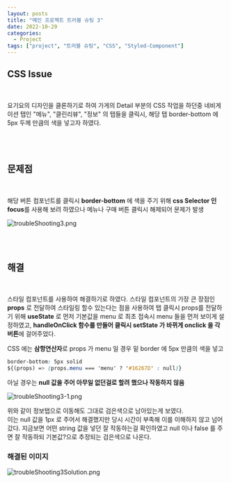 ```yaml
---
layout: posts
title: "메인 프로젝트 트러블 슈팅 3"
date: 2022-10-29
categories:
  - Project
tags: ["project", "트러블 슈팅", "CSS", "Styled-Component"]
---
```


## CSS Issue

<br>

요기요의 디자인을 클론하기로 하여 가게의 Detail 부분의 CSS 작업을 하던중 네비게이션 탭인 "메뉴", "클린리뷰", "정보" 의 탭들을 클릭시, 해당 탭 border-bottom 에 5px 두께 만큼의 색을 넣고자 하였다.
<br>
<br>
<br>
<br>

## 문제점

<br>

해당 버튼 컴포넌트를 클릭시 **border-bottom** 에 색을 주기 위해 **css Selector 인 focus**를 사용해 보려 하였으나 메뉴나 구매 버튼 클릭시 해제되어 문제가 발생

![troubleShooting3.png](/assets/img/troubleShooting3.png)

<br>
<br>

## 해결

<br>

스타일 컴포넌트를 사용하여 해결하기로 하였다. 스타일 컴포넌트의 가장 큰 장점인 **props** 로 전달하여 스타일링 할수 있는다는 점을 사용하여 탭 클릭시 props를 전달하기 위해 **useState** 로 먼저 기본값을 menu 로 최초 접속시 menu 들을 먼저 보이게 설정하였고, **handleOnClick 함수를 만들어 클릭시 setState 가 바뀌게 onclick 을 각 버튼**에 걸어주었다.
<br>

CSS 에는 **삼항연산자**로 props 가 menu 일 경우 밑 border 에 5px 만큼의 색을 넣고

```css
border-bottom: 5px solid
${(props) => (props.menu === 'menu' ? '#16267D' : null)}
```

아닐 경우는 **null 값을 주어 아무일 없던걸로 할려 했으나 작동하지 않음**

![troubleShooting3-1.png](/assets/img/troubleShooting3-1.png)

위와 같이 정보탭으로 이동해도 그대로 검은색으로 남아있는게 보였다.<br>
이는 null 값을 1px 로 주어서 해결했지만 당시 시간이 부족해 이를 이해하지 않고 넘어갔다.
지금보면 어떤 string 값을 넣던 잘 작동하는걸 확인하였고 null 이나 false 를 주면 잘 작동하되 기본값?으로 추정되는 검은색으로 나온다.

### 해결된 이미지

![troubleShooting3Solution.png](/assets/img/troubleShooting3Solution.png)
